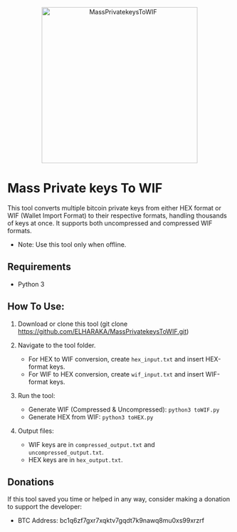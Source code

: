 <p align="center">
  <img src="https://pub-4921d2344b4d4baab627f5944ec5b7b0.r2.dev/Archive/assets/MassPrivatekeysToWIF.png" alt="MassPrivatekeysToWIF" width="350">
</p>

# Mass Private keys To WIF
This tool converts multiple bitcoin private keys from either HEX format or WIF (Wallet Import Format) to their respective formats, handling thousands of keys at once. It supports both uncompressed and compressed WIF formats.
* Note: Use this tool only when offline.

## Requirements
- Python 3

## How To Use:
1) Download or clone this tool (git clone https://github.com/ELHARAKA/MassPrivatekeysToWIF.git)

2) Navigate to the tool folder.
   - For HEX to WIF conversion, create `hex_input.txt` and insert HEX-format keys.
   - For WIF to HEX conversion, create `wif_input.txt` and insert WIF-format keys.

3) Run the tool:
    - Generate WIF (Compressed & Uncompressed): `python3 toWIF.py`
    - Generate HEX from WIF: `python3 toHEX.py`

4) Output files:
    - WIF keys are in `compressed_output.txt` and `uncompressed_output.txt`.
    - HEX keys are in `hex_output.txt`.

## Donations
If this tool saved you time or helped in any way, consider making a donation to support the developer:
* BTC Address: bc1q6zf7gxr7xqktv7gqdt7k9nawq8mu0xs99xrzrf
